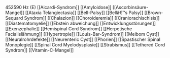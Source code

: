 452590 Hz (E)
[[Aicardi-Syndrom]]
[[Amyloidose]]
[[Ascorbinsäure-Mangel]]
[[Ataxia Telangiectasia]]
[[Bell-Palsy]]
[[Bellâ€™s Palsy]]
[[Brown-Sequard Syndrom]]
[[Chalazion]]
[[Choroideremia]]
[[Craniorachischisis]]
[[Diastematomyelie]]
[[Ebstein abweichung]]
[[Entwicklungsstörungen]]
[[Exenzephalie]]
[[Hemispinal Cord Syndrom]]
[[Herpetische Facialislähmung]]
[[Hypertropie]]
[[Louis-Bar-Syndrom]]
[[Meibom Cyst]]
[[Neuralrohrdefekte]]
[[Neurenteric Cyst]]
[[Phorien]]
[[Spastischer Spinal Monoplegie]]
[[Spinal Cord Myelodysplasie]]
[[Strabismus]]
[[Tethered Cord Syndrom]]
[[Vitamin-C-Mangel]]